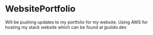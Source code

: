 # WebsitePortfolio
Will be pushing updates to my portfolio for my website. Using AWS for hosting my stack website which can be found at jpulido.dev

